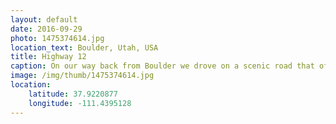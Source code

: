 ```yaml
---
layout: default
date: 2016-09-29
photo: 1475374614.jpg
location_text: Boulder, Utah, USA
title: Highway 12
caption: On our way back from Boulder we drove on a scenic road that offered us many beautiful view points. We drove through narrow cliffs, in forests along side a river or even on top of some hills. All of it while being on the same highway!
image: /img/thumb/1475374614.jpg
location:
    latitude: 37.9220877
    longitude: -111.4395128
---
```

